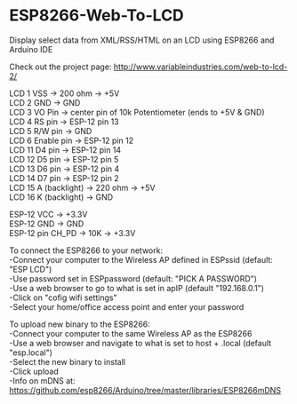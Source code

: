 # ESP8266-Web-To-LCD
Display select data from XML/RSS/HTML on an LCD using ESP8266 and Arduino IDE

Check out the project page: http://www.variableindustries.com/web-to-lcd-2/



   LCD 1 VSS -> 200 ohm -> +5V  
   LCD 2 GND -> GND  
   LCD 3 VO Pin -> center pin of 10k Potentiometer (ends to +5V & GND)  
   LCD 4 RS pin -> ESP-12  pin 13  
   LCD 5 R/W pin -> GND  
   LCD 6 Enable pin -> ESP-12 pin 12  
   LCD 11 D4 pin -> ESP-12  pin 14  
   LCD 12 D5 pin -> ESP-12  pin 5  
   LCD 13 D6 pin -> ESP-12  pin 4  
   LCD 14 D7 pin -> ESP-12  pin 2  
   LCD 15 A (backlight) -> 220 ohm -> +5V  
   LCD 16 K (backlight) -> GND  

   ESP-12 VCC -> +3.3V  
   ESP-12 GND -> GND  
   ESP-12 pin CH_PD -> 10K -> +3.3V  

   To connect the ESP8266 to your network:  
   -Connect your computer to the Wireless AP defined in ESPssid (default: "ESP LCD")  
   -Use password set in ESPpassword (default: "PICK A PASSWORD")  
   -Use a web browser to go to what is set in apIP (default "192.168.0.1")  
   -Click on "cofig wifi settings"  
   -Select your home/office access point and enter your password  

   To upload new binary to the ESP8266:  
   -Connect your computer to the same Wireless AP as the ESP8266  
   -Use a web browser and navigate to what is set to host + .local (default "esp.local")  
   -Select the new binary to install  
   -Click upload  
   -Info on mDNS at: https://github.com/esp8266/Arduino/tree/master/libraries/ESP8266mDNS

